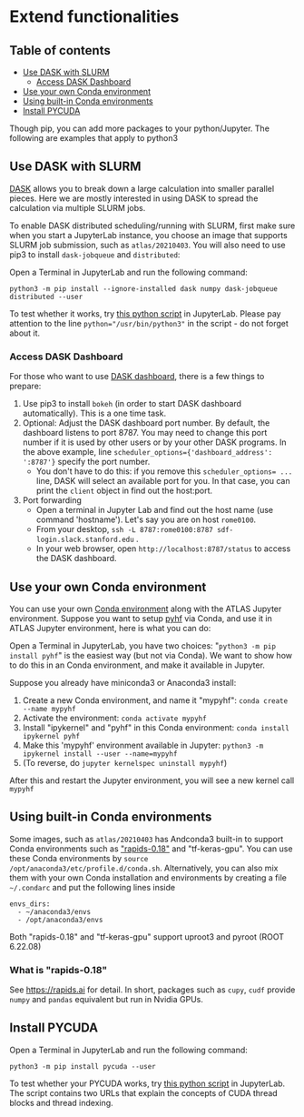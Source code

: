 # Extend functionalities

## Table of contents

- [Use DASK with SLURM](#use-dask-with-slurm)
  - [Access DASK Dashboard](#access-dask-dashboard)
- [Use your own Conda environment](#use-your-own-conda-environment)
- [Using built-in Conda environments](#using-built-in-conda-environments)
- [Install PYCUDA](#install-pycuda)

Though pip, you can add more packages to your python/Jupyter. The following are
examples that apply to python3

## Use DASK with SLURM

[DASK](https://docs.dask.org/en/latest/) allows you to break down a large
calculation into smaller parallel pieces. Here we are mostly interested in using
DASK to spread the calculation via multiple SLURM jobs.

To enable DASK distributed scheduling/running with SLURM, first make sure when
you start a JupyterLab instance, you choose an image that supports SLURM job
submission, such as `atlas/20210403`. You will also need to use pip3 to install
`dask-jobqueue` and `distributed`:

Open a Terminal in JupyterLab and run the following command:

`python3 -m pip install --ignore-installed dask numpy dask-jobqueue distributed --user`

To test whether it works, try [this python script](dask.slurm.test.py.txt) in
JupyterLab. Please pay attention to the line `python="/usr/bin/python3"` in the
script - do not forget about it.

### Access DASK Dashboard

For those who want to use
[DASK dashboard](https://docs.dask.org/en/latest/diagnostics-distributed.html),
there is a few things to prepare:

1. Use pip3 to install `bokeh` (in order to start DASK dashboard automatically).
   This is a one time task.
2. Optional: Adjust the DASK dashboard port number. By default, the dashboard
   listens to port 8787. You may need to change this port number if it is used
   by other users or by your other DASK programs. In the above example, line
   `scheduler_options={'dashboard_address': ':8787'}` specify the port number.
   - You don't have to do this: if you remove this `scheduler_options= ...`
     line, DASK will select an available port for you. In that case, you can
     print the `client` object in find out the host:port.
3. Port forwarding
   - Open a terminal in Jupyter Lab and find out the host name (use command
     'hostname'). Let's say you are on host `rome0100`.
   - From your desktop, `ssh -L 8787:rome0100:8787 sdf-login.slack.stanford.edu`
     .
   - In your web browser, open `http://localhost:8787/status` to access the DASK
     dashboard.

## Use your own Conda environment

You can use your own
[Conda environment](https://conda.io/projects/conda/en/latest/user-guide/install/linux.html#)
along with the ATLAS Jupyter environment. Suppose you want to setup
[pyhf](https://github.com/scikit-hep/pyhf) via Conda, and use it in ATLAS
Jupyter environment, here is what you can do:

Open a Terminal in JupyterLab, you have two choices:
"`python3 -m pip install pyhf`" is the easiest way (but not via Conda). We want
to show how to do this in an Conda environment, and make it available in
Jupyter.

Suppose you already have miniconda3 or Anaconda3 install:

1. Create a new Conda environment, and name it "mypyhf":
   `conda create --name mypyhf`
2. Activate the environment: `conda activate mypyhf`
3. Install "ipykernel" and "pyhf" in this Conda environment:
   `conda install ipykernel pyhf`
4. Make this 'mypyhf' environment available in Jupyter:
   `python3 -m ipykernel install --user --name=mypyhf`
5. (To reverse, do `jupyter kernelspec uninstall mypyhf`)

After this and restart the Jupyter environment, you will see a new kernel call
`mypyhf`

## Using built-in Conda environments

Some images, such as `atlas/20210403` has Andconda3 built-in to support Conda
environments such as ["rapids-0.18"](https://rapids.ai/start.html) and
"tf-keras-gpu". You can use these Conda environments by
`source /opt/anaconda3/etc/profile.d/conda.sh`. Alternatively, you can also mix
them with your own Conda installation and environments by creating a file
`~/.condarc` and put the following lines inside

```
envs_dirs:
  - ~/anaconda3/envs
  - /opt/anaconda3/envs
```

Both "rapids-0.18" and "tf-keras-gpu" support uproot3 and pyroot (ROOT 6.22.08)

### What is "rapids-0.18"

See https://rapids.ai for detail. In short, packages such as `cupy`, `cudf`
provide `numpy` and `pandas` equivalent but run in Nvidia GPUs.

## Install PYCUDA

Open a Terminal in JupyterLab and run the following command:

`python3 -m pip install pycuda --user`

To test whether your PYCUDA works, try [this python script](pycuda.test.py.txt)
in JupyterLab. The script contains two URLs that explain the concepts of CUDA
thread blocks and thread indexing.

